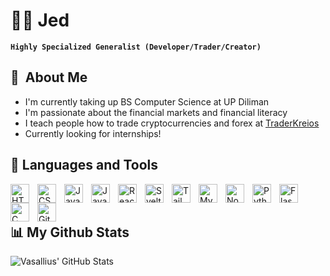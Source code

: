 <!--
**Vasallius/Vasallius** is a ✨ _special_ ✨ repository because its `README.md` (this file) appears on your GitHub profile.

Here are some ideas to get you started:

- 🔭 I’m currently working on ...
- 🌱 I’m currently learning ...
- 👯 I’m looking to collaborate on ...
- 🤔 I’m looking for help with ...
- 💬 Ask me about ...
- 📫 How to reach me: ...
- 😄 Pronouns: ...
- ⚡ Fun fact: ...
-->

# 🏄‍♂️ Jed

**`Highly Specialized Generalist (Developer/Trader/Creator)`**

<!--
I'm a full-stack developer, currently pursuing my studies at UP Diliman. In addition to coding, I'm also a trader and a coach, leveraging my financial knowledge and expertise. I find joy in sharing my insights and helping others navigate the world of technology and finance. Catch me on my [TikTok][tiktok] channel, where I share engaging content related to the financial markets. Let's connect and embark on this exciting journey together!

<p align="left">
   <a href="https://www.tiktok.com/@traderkreios">
      <img alt="youtube subscribers" title="Follow me on Tiktok" src="https://img.shields.io/static/v1?label=Followers&message=21k&color=%23E05D44&style=for-the-badge&labelColor=CE4630&logo=tiktok"/>
   <a href="https://www.tiktok.com/@traderkreios">
         <img alt="youtube views" title="Tiktok views" src="https://custom-icon-badges.demolab.com/badge/Views-2M-%23E1AD0E.svg?logo=eye&style=for-the-badge&labelColor=C79600&logoColor=white"/></a> 
      <a href="https://github.com/Vasallius?tab=followers">
         <img alt="followers" title="Follow me on Github" src="https://custom-icon-badges.demolab.com/github/followers/Vasallius?color=236ad3&labelColor=1155ba&style=for-the-badge&logo=person-add&label=Follow&logoColor=white"/></a>
      <a href="https://github.com/Vasallius?tab=repositories&sort=stargazers">
         <img alt="total stars" title="Total stars on GitHub" src="https://custom-icon-badges.demolab.com/github/stars/Vasallius?color=55960c&style=for-the-badge&labelColor=488207&logo=star"/></a>
</p>
-->
## :space_invader: &nbsp;About Me

- I'm currently taking up BS Computer Science at UP Diliman
- I'm passionate about the financial markets and financial literacy
- I teach people how to trade cryptocurrencies and forex at [TraderKreios](https://www.tiktok.com/@traderkreios)
- Currently looking for internships!
   
 

           
## 🧰 Languages and Tools

<img align="left" alt="HTML" width="30px" style="padding-right:10px;" src="https://cdn.jsdelivr.net/gh/devicons/devicon/icons/html5/html5-plain.svg" />
<img align="left" alt="CSS" width="30px" style="padding-right:10px;" src="https://cdn.jsdelivr.net/gh/devicons/devicon/icons/css3/css3-plain.svg" />
<img align="left" alt="JavaScript" width="30px" style="padding-right:10px;" src="https://cdn.jsdelivr.net/gh/devicons/devicon/icons/javascript/javascript-plain.svg" />
<img align="left" alt="JavaScript" width="30px" style="padding-right:10px;" src="https://cdn.jsdelivr.net/gh/devicons/devicon/icons/typescript/typescript-original.svg" />
<img align="left" alt="React" width="30px" style="padding-right:10px;" src="https://cdn.jsdelivr.net/gh/devicons/devicon/icons/react/react-original.svg" />
<img align="left" alt="Svelte" width="30px" style="padding-right:10px;" src="https://cdn.jsdelivr.net/gh/devicons/devicon/icons/svelte/svelte-original.svg" />
<img align="left" alt="Tailwind" width="30px" style="padding-right:10px;" src="https://cdn.jsdelivr.net/gh/devicons/devicon/icons/tailwindcss/tailwindcss-original-wordmark.svg" />      
<img align="left" alt="MySQL" width="30px" style="padding-right:10px;" src="https://cdn.jsdelivr.net/gh/devicons/devicon/icons/mysql/mysql-original.svg" />      
<img align="left" alt="NodeJS" width="30px" style="padding-right:10px;" src="https://cdn.jsdelivr.net/gh/devicons/devicon/icons/nodejs/nodejs-original.svg" />
<img align="left" alt="Python" width="30px" style="padding-right:10px;" src="https://cdn.jsdelivr.net/gh/devicons/devicon/icons/python/python-plain.svg" />
<img align="left" alt="Flask" width="30px" style="padding-right:10px;"src="https://cdn.jsdelivr.net/gh/devicons/devicon/icons/flask/flask-original.svg" />
<img align="left" alt="C" width="30px" style="padding-right:10px;" src="https://cdn.jsdelivr.net/gh/devicons/devicon/icons/c/c-original.svg" />
<img align="left" alt="Github" width="30px" style="padding-right:10px;" src="https://cdn.jsdelivr.net/gh/devicons/devicon/icons/github/github-original-wordmark.svg" />

<br/>
<br/>
   
## 📊 My Github Stats
  <img align="left" alt="Vasallius' GitHub Stats" src="https://github-readme-stats.vercel.app/api?username=Vasallius&show_icons=true&hide_border=false&title_color=ff652f&icon_color=FFE400&bg_color=09131B&text_color=ffffff&border_color=0c1a25" />

<br/>
<br/>


[youtube]: https://youtube.com/fknight
[tiktok]: https://www.tiktok.com/@traderkreios

